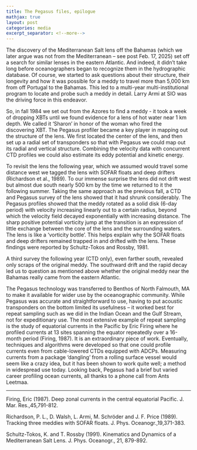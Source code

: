 ```yaml
---
title: The Pegasus files, epilogue 
mathjax: true
layout: post
categories: media
excerpt_separator: <!--more-->
---
```


The discovery of the Mediterranean Salt lens off the Bahamas (which we later argue was not from the Mediterranean – see post Feb. 17, 2025) set off a search for similar lenses in the eastern Atlantic. And indeed, it didn’t take long before oceanographers began to recognize them in the hydrographic database. Of course, we started to ask questions about their structure, their longevity and how it was possible for a meddy to travel more than 5,000 km from off Portugal to the Bahamas. This led to a multi-year multi-institutional program to locate and probe such a meddy in detail. Larry Armi at SIO was the driving force in this endeavor. 
<!--more-->

So, in fall 1984 we set out from the Azores to find a meddy - it took a week of dropping XBTs until we found evidence for a lens of hot water near 1 km depth. We called it ‘Sharon’ in honor of the woman who fired the discovering XBT. The Pegasus profiler became a key player in mapping out the structure of the lens. We first located the center of the lens, and then set up a radial set of transponders so that with Pegasus we could map out its radial and vertical structure. Combining the velocity data with concurrent CTD profiles we could also estimate its eddy potential and kinetic energy. 

To revisit the lens the following year, which we assumed would travel some distance west we tagged the lens with SOFAR floats and deep drifters (Richardson et al., 1989). To our immense surprise the lens did not drift west but almost due south nearly 500 km by the time we returned to it the following summer. Taking the same approach as the previous fall, a CTD and Pegasus survey of the lens showed that it had shrunk considerably. The Pegasus profiles showed that the meddy rotated as a solid disk (6-day period) with velocity increasing linearly out to a certain radius, beyond which the velocity field decayed exponentially with increasing distance. The sharp positive potential vorticity jump at the transition is an expression of little exchange between the core of the lens and the surrounding waters. The lens is like a ‘vorticity bottle’. This helps explain why the SOFAR floats and deep drifters remained trapped in and drifted with the lens. These findings were reported by Schultz-Tokos and Rossby, 1981. 

A third survey the following year (CTD only), even farther south, revealed only scraps of the original meddy. The southward drift and the rapid decay led us to question as mentioned above whether the original meddy near the Bahamas really came from the eastern Atlantic. 

The Pegasus technology was transferred to Benthos of North Falmouth, MA to make it available for wider use by the oceanographic community. While Pegasus was accurate and straightforward to use, having to put acoustic transponders on the bottom limited its usefulness – it worked best for repeat sampling such as we did in the Indian Ocean and the Gulf Stream, not for expeditionary use. The most extensive example of repeat sampling is the study of equatorial currents in the Pacific by Eric Firing where he profiled currents at 13 sites spanning the equator repeatedly over a 16-month period (Firing, 1987). It is an extraordinary piece of work. Eventually, techniques and algorithms were developed so that one could profile currents even from cable-lowered CTDs equipped with ADCPs. Measuring currents from a package ‘dangling’ from a rolling surface vessel would seem like a crazy idea, but it has been shown to work quite well; a method in widespread use today. Looking back, Pegasus had a brief but varied career profiling ocean currents, all thanks to a phone call from Ants Leetmaa. 

- - - - -
Firing, Eric (1987). Deep zonal currents in the central equatorial Pacific. J. Mar. Res.,45,791-812.

Richardson, P. L., D. Walsh, L. Armi, M. Schröder and J. F. Price (1989). Tracking three meddies with SOFAR floats. J. Phys. Oceanogr.,19,371-383.

Schultz-Tokos, K. and T. Rossby (1991).  Kinematics and Dynamics of a Mediterranean Salt Lens. J. Phys. Oceanogr., 21, 879-892.





 
